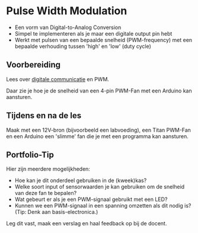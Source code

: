 # Pulse Width Modulation

- Een vorm van Digital-to-Analog Conversion
- Simpel te implementeren als je maar een digitale output pin hebt
- Werkt met pulsen van een bepaalde snelheid (PWM-frequency) met een bepaalde verhouding tussen 'high' en 'low' (duty cycle)
  
## Voorbereiding

Lees over [digitale communicatie](../hardware-interfacing/communicatie/analoog-en-digitaal/DAC/README.md) en PWM.

Daar zie je hoe je de snelheid van een 4-pin PWM-Fan met een Arduino kan aansturen.

## Tijdens en na de les

Maak met een 12V-bron (bijvoorbeeld een labvoeding), een Titan PWM-Fan en een Arduino een 'slimme' fan die je met een programma kan aansturen.

## Portfolio-Tip

Hier zijn meerdere mogelijkheden:

- Hoe kan je dit onderdeel gebruiken in de (kweek)kas?
- Welke soort input of sensorwaarden je kan gebruiken om de snelheid van deze fan te bepalen?
- Wat gebeurt er als je een PWM-signaal gebruikt met een LED?
- Kunnen we een PWM-signaal in een spanning omzetten als dit nodig is? (Tip: Denk aan basis-electronica.)

Leg dit vast, maak een verslag en haal feedback op bij de docent.
